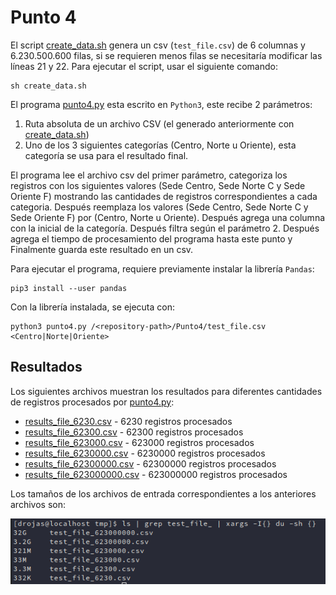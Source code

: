 # Punto 4

El script [create_data.sh](create_data.sh) genera un csv (`test_file.csv`) de 6 columnas y 6.230.500.600 filas, si se requieren menos filas se necesitaría modificar las líneas 21 y 22. Para ejecutar el script, usar el siguiente comando:

```shell
sh create_data.sh
```

El programa [punto4.py](punto4.py) esta escrito en `Python3`, este recibe 2 parámetros:
1. Ruta absoluta de un archivo CSV (el generado anteriormente con [create_data.sh](create_data.sh))
2. Uno de los 3 siguientes categorías (Centro, Norte u Oriente), esta categoría se usa para el resultado final.

El programa lee el archivo csv del primer parámetro, categoriza los registros con los siguientes valores (Sede Centro, Sede Norte C y
Sede Oriente F) mostrando las cantidades de registros correspondientes a cada categoria. Después reemplaza los valores (Sede Centro, Sede Norte C y
Sede Oriente F) por (Centro, Norte u Oriente). Después agrega una columna con la inicial de la categoría. Después filtra según el parámetro 2. Después agrega el tiempo de procesamiento del programa hasta este punto y Finalmente guarda este resultado en un csv.

Para ejecutar el programa, requiere previamente instalar la librería `Pandas`:
```shell
pip3 install --user pandas
```
Con la librería instalada, se ejecuta con:
```shell
python3 punto4.py /<repository-path>/Punto4/test_file.csv <Centro|Norte|Oriente>
```

## Resultados

Los siguientes archivos muestran los resultados para diferentes cantidades de registros procesados por [punto4.py](punto4.py):

- [results_file_6230.csv](results_file_6230.csv) - 6230 registros procesados
- [results_file_62300.csv](results_file_62300.csv) - 62300 registros procesados
- [results_file_623000.csv](results_file_623000.csv) - 623000 registros procesados
- [results_file_6230000.csv](results_file_6230000.csv) - 6230000 registros procesados
- [results_file_62300000.csv](results_file_62300000.csv) - 62300000 registros procesados
- [results_file_623000000.csv](results_file_623000000.csv) - 623000000 registros procesados

Los tamaños de los archivos de entrada correspondientes a los anteriores archivos son:

![size_input_files](sizes_input_files.png)
